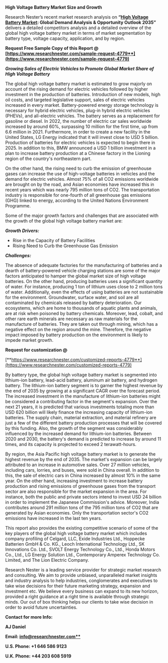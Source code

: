 ﻿**High Voltage Battery Market Size and Growth**

Research Nester’s recent market research analysis on **“[High Voltage Battery Market](https://www.researchnester.com/reports/high-voltage-battery-market/4779): Global Demand Analysis & Opportunity Outlook 2035”** delivers a detailed competitors analysis and a detailed overview of the global high voltage battery market in terms of market segmentation by battery type, voltage capacity, application, and by region.

**Request Free Sample Copy of this Report @ [https://www.researchnester.com/sample-request-4779**](https://www.researchnester.com/sample-request-4779)**

***Growing Sales of Electric Vehicles to Promote Global Market Share of High Voltage Battery***

The global high voltage battery market is estimated to grow majorly on account of the rising demand for electric vehicles followed by higher investment in the production of batteries. Introduction of new models, high oil costs, and targeted legislative support, sales of electric vehicles increased in every market. Battery-powered energy storage technology is necessary for hybrid electric vehicles, plug-in hybrid electric vehicles (PHEVs), and all-electric vehicles. The battery serves as a replacement for gasoline or diesel. In 2022, the number of electric car sales worldwide increased by around 60%, surpassing 10 million for the first time, up from 6.6 million in 2021. Furthermore, in order to create a new facility in the United States, LG Energy indicated that it will invest close to USD 5 billion. Production of batteries for electric vehicles is expected to begin there in 2025. In addition to this, BMW announced a USD 1 billion investment in a plan to increase battery production at a Chinese factory in the Lioning region of the country's northeastern part.

On the other hand, the rising need to curb the emission of greenhouse gases can increase the use of high-voltage batteries in vehicles and the demand for electric vehicles. Almost 75% of all CO2 emissions worldwide are brought on by the road, and Asian economies have increased this in recent years which was nearly 795 million tons of CO2. The transportation industry is responsible for one-fourth of all greenhouse gas emissions (GHG) linked to energy, according to the United Nations Environment Programme. 

Some of the major growth factors and challenges that are associated with the growth of the global high voltage battery market are:

***Growth Drivers:***

- Rise in the Capacity of Battery Facilities 
- Rising Need to Curb the Greenhouse Gas Emission

***Challenges:***

The absence of adequate factories for the manufacturing of batteries and a dearth of battery-powered vehicle charging stations are some of the major factors anticipated to hamper the global market size of high voltage batteries. On the other hand, producing batteries uses a significant quantity of water. For instance, producing 1 ton of lithium uses close to 2 million tons of water. Additionally, even the effects of using batteries are not sustainable for the environment. Groundwater, surface water, and soil are all contaminated by chemicals released by battery deterioration. Our ecosystems, which are home to thousands of aquatic plants and animals, are at risk when poisoned by battery chemicals. Moreover, lead, cobalt, and other rare earth minerals are necessary as raw materials for the manufacture of batteries. They are taken out through mining, which has a negative effect on the region around the mine. Therefore, the negative impact imposed by battery production on the environment is likely to impede market growth.

**Request for customization @** 

[**https://www.researchnester.com/customized-reports-4779**](https://www.researchnester.com/customized-reports-4779)

By battery type, the global high voltage battery market is segmented into lithium-ion battery, lead-acid battery, aluminum air battery, and hydrogen battery. The lithium-ion battery segment is to garner the highest revenue by the end of 2035 by growing at a significant CAGR over the forecast period. The increased investment in the manufacture of lithium-ion batteries might be considered a contributing factor in the segment's expansion. Over the next 21 years, it is predicted that various investments totaling more than USD 620 billion will likely finance the increasing capacity of lithium-ion batteries. The supply chain, material extraction, and material refinery are just a few of the different battery production processes that will be covered by this funding. Also, the growth of the segment was considerably influenced by the increased demand for lithium-ion batteries. Between 2020 and 2030, the battery's demand is predicted to increase by around 11 times, and its capacity is projected to exceed 2 terawatt-hours.

By region, the Asia Pacific high voltage battery market is to generate the highest revenue by the end of 2035. The market's expansion can be largely attributed to an increase in automotive sales. Over 27 million vehicles, including cars, lorries, and buses, were sold in China overall. In addition to this, the sale of electric cars in China increased by almost 10% in the same year. On the other hand, increasing investment to increase battery production and rising emissions of greenhouse gases from the transport sector are also responsible for the market expansion in the area. For instance, both the public and private sectors intend to invest USD 24 billion in order to implement the Japanese Commission's advice. Moreover, India contributes around 291 million tons of the 795 million tons of CO2 that are generated by Asian economies. Only the transportation sector's CO2 emissions have increased in the last ten years.

This report also provides the existing competitive scenario of some of the key players of the global high voltage battery market which includes company profiling of Celgard, LLC, Exide Industries Ltd., Hoppecke Batterien GmbH & Co. KG., Leoch International Technology Ltd., SK Innovations Co. Ltd., SVOLT Energy Technology Co., Ltd., Honda Motors Co., Ltd., LG Energy Solution Ltd., Contemporary Amperex Technology Co. Limited, and The Lion Electric Company.

Research Nester is a leading service provider for strategic market research and consulting. We aim to provide unbiased, unparalleled market insights and industry analysis to help industries, conglomerates and executives to take wise decisions for their future marketing strategy, expansion and investment etc. We believe every business can expand to its new horizon, provided a right guidance at a right time is available through strategic minds. Our out of box thinking helps our clients to take wise decision in order to avoid future uncertainties.

**Contact for more Info:**

**AJ Daniel**

**Email: [info@researchnester.com**](mailto:info@researchnester.com)**

**U.S. Phone: +1 646 586 9123** 

**U.K. Phone: +44 203 608 5919**
